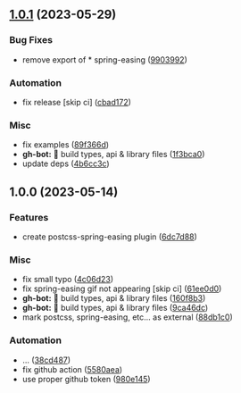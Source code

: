 ## [1.0.1](https://github.com/okikio/postcss-spring-easing/compare/v1.0.0...v1.0.1) (2023-05-29)


### Bug Fixes

* remove export of * spring-easing ([9903992](https://github.com/okikio/postcss-spring-easing/commit/9903992e05b12713315ebd14a2b9ff8561642087))


### Automation

* fix release [skip ci] ([cbad172](https://github.com/okikio/postcss-spring-easing/commit/cbad17206d7de5634a5967af1d25f10f6b9c8683))


### Misc

* fix examples ([89f366d](https://github.com/okikio/postcss-spring-easing/commit/89f366d48a4f2be1876b8ac574b5317296081747))
* **gh-bot:** :rocket: build types, api & library files ([1f3bca0](https://github.com/okikio/postcss-spring-easing/commit/1f3bca09302131e6ba3d2d9cd6fd56e19c6cd72e))
* update deps ([4b6cc3c](https://github.com/okikio/postcss-spring-easing/commit/4b6cc3c82181406329eaca7d16d3abb603e271fb))

## 1.0.0 (2023-05-14)


### Features

* create postcss-spring-easing plugin ([6dc7d88](https://github.com/okikio/postcss-spring-easing/commit/6dc7d88280a29ccdd7848ed37d05826ad32539b0))


### Misc

* fix small typo ([4c06d23](https://github.com/okikio/postcss-spring-easing/commit/4c06d23b66bd1e4cc9692602c99cb77c065840bd))
* fix spring-easing gif not appearing [skip ci] ([61ee0d0](https://github.com/okikio/postcss-spring-easing/commit/61ee0d0d7087694cc40c253f325fb1f907cf4cfe))
* **gh-bot:** :rocket: build types, api & library files ([160f8b3](https://github.com/okikio/postcss-spring-easing/commit/160f8b34d5a1d30d68a310b8f478f0303757767e))
* **gh-bot:** :rocket: build types, api & library files ([9ca46dc](https://github.com/okikio/postcss-spring-easing/commit/9ca46dcdf9cda9a6143ae2fe2e699b65366fc233))
* mark postcss, spring-easing, etc... as external ([88db1c0](https://github.com/okikio/postcss-spring-easing/commit/88db1c0dcb008d84dc9e9b6cc1d873def0cd80c1))


### Automation

* ... ([38cd487](https://github.com/okikio/postcss-spring-easing/commit/38cd487460b9efcc53b79df621fe5826d1a00f53))
* fix github action ([5580aea](https://github.com/okikio/postcss-spring-easing/commit/5580aea66e778e4552a310987c4d717aa5fe11c8))
* use proper github token ([980e145](https://github.com/okikio/postcss-spring-easing/commit/980e145d6e28e61b7fe01c852acd4edc965bfdcb))
